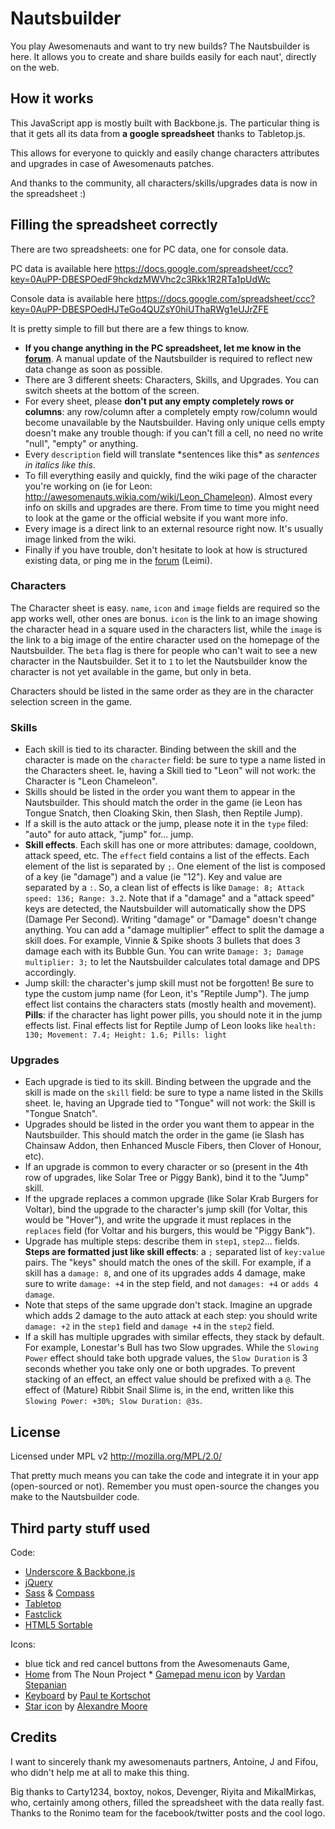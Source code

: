 # Nautsbuilder

You play Awesomenauts and want to try new builds? The Nautsbuilder is here. It allows you to create and share builds easily for each naut', directly on the web.

## How it works

This JavaScript app is mostly built with Backbone.js. The particular thing is that it gets all its data from **a google spreadsheet** thanks to Tabletop.js.

This allows for everyone to quickly and easily change characters attributes and upgrades in case of Awesomenauts patches.

And thanks to the community, all characters/skills/upgrades data is now in the spreadsheet :)

## Filling the spreadsheet correctly

There are two spreadsheets: one for PC data, one for console data.

PC data is available here https://docs.google.com/spreadsheet/ccc?key=0AuPP-DBESPOedF9hckdzMWVhc2c3Rkk1R2RTa1pUdWc

Console data is available here https://docs.google.com/spreadsheet/ccc?key=0AuPP-DBESPOedHJTeGo4QUZsY0hiUThaRWg1eUJrZFE

It is pretty simple to fill but there are a few things to know.

* **If you change anything in the PC spreadsheet, let me know in the [forum](http://www.awesomenauts.com/forum/viewtopic.php?f=14&t=13663)**. A manual update of the Nautsbuilder is required to reflect new data change as soon as possible.
* There are 3 different sheets: Characters, Skills, and Upgrades. You can switch sheets at the bottom of the screen.
* For every sheet, please **don't put any empty completely rows or columns**: any row/column after a completely empty row/column would become unavailable by the Nautsbuilder. Having only unique cells empty doesn't make any trouble though: if you can't fill a cell, no need no write "null", "empty" or anything.
* Every `description` field will translate \*sentences like this\* as *sentences in italics like this*.
* To fill everything easily and quickly, find the wiki page of the character you're working on (ie for Leon: http://awesomenauts.wikia.com/wiki/Leon_Chameleon). Almost every info on skills and upgrades are there. From time to time you might need to look at the game or the official website if you want more info.
* Every image is a direct link to an external resource right now. It's usually image linked from the wiki. 
* Finally if you have trouble, don't hesitate to look at how is structured existing data, or ping me in the [forum](http://www.awesomenauts.com/forum/viewtopic.php?f=14&t=13663) (Leimi).

### Characters

The Character sheet is easy. `name`, `icon` and `image` fields are required so the app works well, other ones are bonus.
`icon` is the link to an image showing the character head in a square used in the characters list, while the `image` is the link to a big image of the entire character used on the homepage of the Nautsbuilder.
The `beta` flag is there for people who can't wait to see a new character in the Nautsbuilder. Set it to `1` to let the Nautsbuilder know the character is not yet available in the game, but only in beta.

Characters should be listed in the same order as they are in the character selection screen in the game.

### Skills

* Each skill is tied to its character. Binding between the skill and the character is made on the `character` field: be sure to type a name listed in the Characters sheet. Ie, having a Skill tied to "Leon" will not work: the Character is "Leon Chameleon".
* Skills should be listed in the order you want them to appear in the Nautsbuilder. This should match the order in the game (ie Leon has Tongue Snatch, then Cloaking Skin, then Slash, then Reptile Jump).
* If a skill is the auto attack or the jump, please note it in the `type` filed: "auto" for auto attack, "jump" for... jump.
* **Skill effects**. Each skill has one or more attributes: damage, cooldown, attack speed, etc. The `effect` field contains a list of the effects. Each element of the list is separated by `;`. One element of the list is composed of a key (ie "damage") and a value (ie "12"). Key and value are separated by a `:`. So, a clean list of effects is like `Damage: 8; Attack speed: 136; Range: 3.2`. Note that if a "damage" and a "attack speed" keys are detected, the Nautsbuilder will automatically show the DPS (Damage Per Second). Writing "damage" or "Damage" doesn't change anything. You can add a "damage multiplier" effect to split the damage a skill does. For example, Vinnie & Spike shoots 3 bullets that does 3 damage each with its Bubble Gun. You can write `Damage: 3; Damage multiplier: 3;` to let the Nautsbuilder calculates total damage and DPS accordingly.
* Jump skill: the character's jump skill must not be forgotten! Be sure to type the custom jump name (for Leon, it's "Reptile Jump"). The jump effect list contains the characters stats (mostly health and movement). **Pills**: if the character has light power pills, you should note it in the jump effects list. Final effects list for Reptile Jump of Leon looks like `health: 130; Movement: 7.4; Height: 1.6; Pills: light`

### Upgrades

* Each upgrade is tied to its skill. Binding between the upgrade and the skill is made on the `skill` field: be sure to type a name listed in the Skills sheet. Ie, having an Upgrade tied to "Tongue" will not work: the Skill is "Tongue Snatch".
* Upgrades should be listed in the order you want them to appear in the Nautsbuilder. This should match the order in the game (ie Slash has Chainsaw Addon, then Enhanced Muscle Fibers, then Clover of Honour, etc).
* If an upgrade is common to every character or so (present in the 4th row of upgrades, like Solar Tree or Piggy Bank), bind it to the "Jump" skill.
* If the upgrade replaces a common upgrade (like Solar Krab Burgers for Voltar), bind the upgrade to the character's jump skill (for Voltar, this would be "Hover"), and write the upgrade it must replaces in the `replaces` field (for Voltar and his burgers, this would be "Piggy Bank").
* Upgrade has multiple steps: describe them in `step1`, `step2`... fields. **Steps are formatted just like skill effects**: a `;` separated list of `key:value` pairs. The "keys" should match the ones of the skill. For example, if a skill has a `damage: 8`, and one of its upgrades adds 4 damage, make sure to write `damage: +4` in the step field, and not `damages: +4` or `adds 4 damage`.
* Note that steps of the same upgrade don't stack. Imagine an upgrade which adds 2 damage to the auto attack at each step: you should write `damage: +2` in the `step1` field and `damage +4` in the `step2` field.
* If a skill has multiple upgrades with similar effects, they stack by default. For example, Lonestar's Bull has two Slow upgrades. While the `Slowing Power` effect should take both upgrade values, the `Slow Duration` is 3 seconds whether you take only one or both upgrades. To prevent stacking of an effect, an effect value should be prefixed with a `@`. The effect of (Mature) Ribbit Snail Slime is, in the end, written like this `Slowing Power: +30%; Slow Duration: @3s`.

## License

Licensed under MPL v2 http://mozilla.org/MPL/2.0/

That pretty much means you can take the code and integrate it in your app (open-sourced or not). Remember you must open-source the changes you make to the Nautsbuilder code.

## Third party stuff used
Code:

* [Underscore & Backbone.js](http://backbonejs.org/)
* [jQuery](jquery.com)
* [Sass](http://sass-lang.com/) & [Compass](http://compass-style.org/)
* [Tabletop](https://github.com/jsoma/tabletop)
* [Fastclick](https://github.com/ftlabs/fastclick)
* [HTML5 Sortable](http://farhadi.ir/projects/html5sortable/)

Icons:

* blue tick and red cancel buttons from the Awesomenauts Game,
* [Home](http://thenounproject.com/noun/home/#icon-No293) from The Noun Project * [Gamepad menu icon](http://thenounproject.com/noun/video-game-controller/#icon-No17531) by [Vardan Stepanian](http://thenounproject.com/vardst)
* [Keyboard](http://thenounproject.com/noun/keyboard/#icon-No783) by [Paul te Kortschot](http://thenounproject.com/Kortschot)
* [Star icon](http://www.iconfinder.com/icondetails/1935/32/bookmark_star_icon) by [Alexandre Moore](http://sa-ki.deviantart.com/)

## Credits

I want to sincerely thank my awesomenauts partners, Antoine, J and Fifou, who didn't help me at all to make this thing.

Big thanks to Carty1234, boxtoy, nokos, Devenger, Riyita and MikalMirkas, who, certainly among others, filled the spreadsheet with the data really fast. Thanks to the Ronimo team for the facebook/twitter posts and the cool logo.
